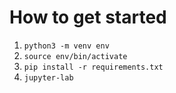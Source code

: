 # How to get started

1. `python3 -m venv env`
2. `source env/bin/activate`
3. `pip install -r requirements.txt`
4. `jupyter-lab`